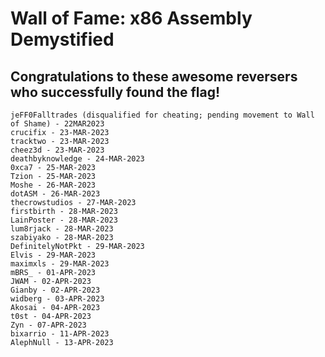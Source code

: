# Wall of Fame: x86 Assembly Demystified

## Congratulations to these awesome reversers who successfully found the flag!

```
jeFF0Falltrades (disqualified for cheating; pending movement to Wall of Shame) - 22MAR2023
crucifix - 23-MAR-2023
tracktwo - 23-MAR-2023
cheez3d - 23-MAR-2023
deathbyknowledge - 24-MAR-2023
0xca7 - 25-MAR-2023
Tzion - 25-MAR-2023
Moshe - 26-MAR-2023
dotASM - 26-MAR-2023
thecrowstudios - 27-MAR-2023
firstbirth - 28-MAR-2023
LainPoster - 28-MAR-2023
lum8rjack - 28-MAR-2023
szabiyako - 28-MAR-2023
DefinitelyNotPkt - 29-MAR-2023
Elvis - 29-MAR-2023
maximxls - 29-MAR-2023
mBRS_ - 01-APR-2023
JWAM - 02-APR-2023
Gianby - 02-APR-2023
widberg - 03-APR-2023
Akosai - 04-APR-2023
t0st - 04-APR-2023
Zyn - 07-APR-2023
bixarrio - 11-APR-2023
AlephNull - 13-APR-2023
```
